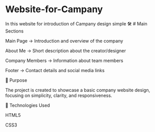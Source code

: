 # Website-for-Campany
In this website for introduction of Campany design simple 
🛠️ # Main Sections

Main Page → Introduction and overview of the company

About Me → Short description about the creator/designer

Company Members → Information about team members

Footer → Contact details and social media links


🎯 Purpose

The project is created to showcase a basic company website design, focusing on simplicity, clarity, and responsiveness.

🚀 Technologies Used

HTML5

CSS3
